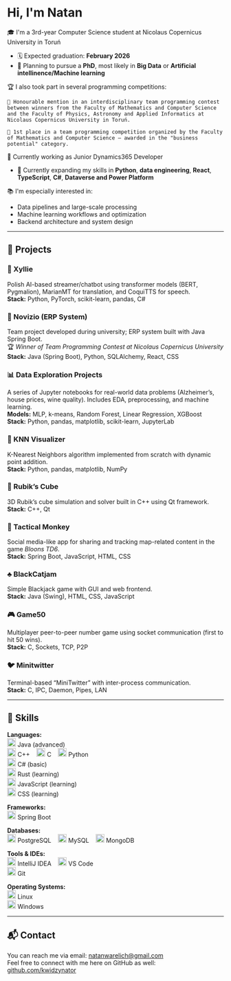 ﻿Hi, I'm Natan
======================

🎓 I'm a 3rd-year Computer Science student at Nicolaus Copernicus University in Toruń
- 🗓️ Expected graduation: **February 2026**
- 🎯 Planning to pursue a **PhD**, most likely in **Big Data** or **Artificial intellinence/Machine learning**

🏆 I also took part in several programming competitions:

    🥈 Honourable mention in an interdisciplinary team programming contest between winners from the Faculty of Mathematics and Computer Science and the Faculty of Physics, Astronomy and Applied Informatics at Nicolaus Copernicus University in Toruń.

    🥇 1st place in a team programming competition organized by the Faculty of Mathematics and Computer Science — awarded in the "business potential" category.

🚀 Currently working as Junior Dynamics365 Developer
- 🌱 Currently expanding my skills in **Python**, **data engineering**, **React**, **TypeScript**, **C#**, **Dataverse and Power Platform**

📚 I'm especially interested in:
- Data pipelines and large-scale processing
- Machine learning workflows and optimization
- Backend architecture and system design

-----------------

## 📂 Projects

### 🧠 Xyllie
Polish AI-based streamer/chatbot using transformer models (BERT, Pygmalion), MarianMT for translation, and CoquiTTS for speech.  
**Stack:** Python, PyTorch, scikit-learn, pandas, C#

### 💼 Novizio (ERP System)
Team project developed during university; ERP system built with Java Spring Boot.  
🏆 *Winner of Team Programming Contest at Nicolaus Copernicus University*  
**Stack:** Java (Spring Boot), Python, SQLAlchemy, React, CSS

### 📊 Data Exploration Projects
A series of Jupyter notebooks for real-world data problems (Alzheimer’s, house prices, wine quality). Includes EDA, preprocessing, and machine learning.  
**Models:** MLP, k-means, Random Forest, Linear Regression, XGBoost  
**Stack:** Python, pandas, matplotlib, scikit-learn, JupyterLab

### 📍 KNN Visualizer
K-Nearest Neighbors algorithm implemented from scratch with dynamic point addition.  
**Stack:** Python, pandas, matplotlib, NumPy

### 🧩 Rubik’s Cube
3D Rubik’s cube simulation and solver built in C++ using Qt framework.  
**Stack:** C++, Qt

### 🐒 Tactical Monkey
Social media-like app for sharing and tracking map-related content in the game *Bloons TD6*.  
**Stack:** Spring Boot, JavaScript, HTML, CSS

### ♣️ BlackCatjam
Simple Blackjack game with GUI and web frontend.  
**Stack:** Java (Swing), HTML, CSS, JavaScript

### 🎮 Game50
Multiplayer peer-to-peer number game using socket communication (first to hit 50 wins).  
**Stack:** C, Sockets, TCP, P2P

### 🐦 Minitwitter
Terminal-based “MiniTwitter” with inter-process communication.  
**Stack:** C, IPC, Daemon, Pipes, LAN

---------------

## 🧰 Skills

**Languages:**  
<a href="https://www.oracle.com/java/" target="_blank"><img src="https://raw.githubusercontent.com/danielcranney/readme-generator/main/public/icons/skills/java-colored.svg" width="20" /></a> Java (advanced)  
<a href="https://docs.microsoft.com/en-us/cpp/" target="_blank"><img src="https://raw.githubusercontent.com/danielcranney/readme-generator/main/public/icons/skills/cplusplus-colored.svg" width="20" /></a> C++ &nbsp;&nbsp;
<a href="https://en.wikipedia.org/wiki/C_(programming_language)" target="_blank"><img src="https://raw.githubusercontent.com/danielcranney/readme-generator/main/public/icons/skills/c-colored.svg" width="20" /></a> C &nbsp;&nbsp;
<a href="https://www.python.org/" target="_blank"><img src="https://raw.githubusercontent.com/danielcranney/readme-generator/main/public/icons/skills/python-colored.svg" width="20" /></a> Python  
<a href="https://docs.microsoft.com/en-us/dotnet/csharp/" target="_blank"><img src="https://raw.githubusercontent.com/danielcranney/readme-generator/main/public/icons/skills/csharp-colored.svg" width="20" /></a> C# (basic)  
<a href="https://www.rust-lang.org/" target="_blank"><img src="https://raw.githubusercontent.com/danielcranney/readme-generator/main/public/icons/skills/rust-colored-dark.svg" width="20" /></a> Rust (learning)  
<a href="https://developer.mozilla.org/en-US/docs/Web/JavaScript" target="_blank"><img src="https://raw.githubusercontent.com/danielcranney/readme-generator/main/public/icons/skills/javascript-colored.svg" width="20" /></a> JavaScript (learning)  
<a href="https://www.w3.org/TR/CSS/#css" target="_blank"><img src="https://raw.githubusercontent.com/danielcranney/readme-generator/main/public/icons/skills/css3-colored.svg" width="20" /></a> CSS (learning)

**Frameworks:**  
<img src="https://img.icons8.com/?size=512&id=90519&format=png" width="20" /> Spring Boot

**Databases:**  
<a href="https://www.postgresql.org/" target="_blank"><img src="https://raw.githubusercontent.com/danielcranney/readme-generator/main/public/icons/skills/postgresql-colored.svg" width="20" /></a> PostgreSQL &nbsp;&nbsp;
<a href="https://www.mysql.com/" target="_blank"><img src="https://raw.githubusercontent.com/danielcranney/readme-generator/main/public/icons/skills/mysql-colored.svg" width="20" /></a> MySQL &nbsp;&nbsp;
<a href="https://www.mongodb.com/" target="_blank"><img src="https://raw.githubusercontent.com/danielcranney/readme-generator/main/public/icons/skills/mongodb-colored.svg" width="20" /></a> MongoDB

**Tools & IDEs:**  
<img src="https://avatars.githubusercontent.com/u/878437?s=200&v=4" width="20" /> IntelliJ IDEA &nbsp;&nbsp;
<a href="https://code.visualstudio.com/" target="_blank"><img src="https://raw.githubusercontent.com/danielcranney/readme-generator/main/public/icons/skills/visualstudiocode.svg" width="20" /></a> VS Code  
<a href="https://git-scm.com/" target="_blank"><img src="https://img.icons8.com/color/48/git.png" width="20" /></a> Git

**Operating Systems:**  
<a href="https://www.linux.org" target="_blank"><img src="https://raw.githubusercontent.com/danielcranney/readme-generator/main/public/icons/skills/linux-colored.svg" width="20" /></a> Linux  
<img src="https://img.icons8.com/ios11/512/windows-10.png" width="20" /> Windows

--------------------

## 📬 Contact

You can reach me via email: [natanwarelich@gmail.com](mailto:natanwarelich@gmail.com)  
Feel free to connect with me here on GitHub as well: [github.com/kwidzynator](https://github.com/kwidzynator)



